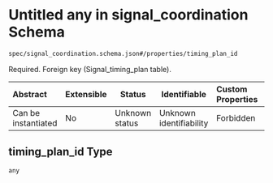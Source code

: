# Untitled any in signal_coordination Schema

```txt
spec/signal_coordination.schema.json#/properties/timing_plan_id
```

Required. Foreign key (Signal_timing_plan table).


| Abstract            | Extensible | Status         | Identifiable            | Custom Properties | Additional Properties | Access Restrictions | Defined In                                                                                            |
| :------------------ | ---------- | -------------- | ----------------------- | :---------------- | --------------------- | ------------------- | ----------------------------------------------------------------------------------------------------- |
| Can be instantiated | No         | Unknown status | Unknown identifiability | Forbidden         | Allowed               | none                | [signal_coordination.schema.json\*](../../out/signal_coordination.schema.json "open original schema") |

## timing_plan_id Type

`any`
